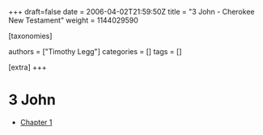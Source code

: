 +++
draft=false
date = 2006-04-02T21:59:50Z
title = "3 John - Cherokee New Testament"
weight = 1144029590

[taxonomies]

authors = ["Timothy Legg"]
categories = []
tags = []

[extra]
+++
# 3 John

* [Chapter 1](@/cherokee-new-testament/3-john/2501/index.md)

